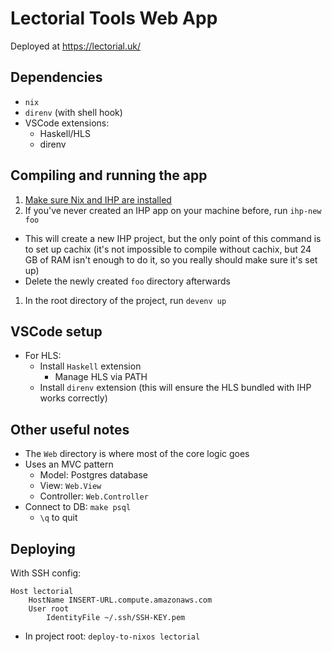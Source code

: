# Lectorial Tools Web App

Deployed at https://lectorial.uk/

## Dependencies

- `nix`
- `direnv` (with shell hook)
- VSCode extensions:
  - Haskell/HLS
  - direnv

## Compiling and running the app

1. [Make sure Nix and IHP are installed](https://ihp.digitallyinduced.com/Guide/installation.html)
1. If you've never created an IHP app on your machine before, run `ihp-new foo`
  - This will create a new IHP project, but the only point of this command is to set up cachix (it's not impossible to compile without cachix, but 24 GB of RAM isn't enough to do it, so you really should make sure it's set up)
  - Delete the newly created `foo` directory afterwards
1. In the root directory of the project, run `devenv up`

## VSCode setup

- For HLS:
  - Install `Haskell` extension
    - Manage HLS via PATH
  - Install `direnv` extension (this will ensure the HLS bundled with IHP works correctly)

## Other useful notes

- The `Web` directory is where most of the core logic goes
- Uses an MVC pattern
  - Model: Postgres database
  - View: `Web.View`
  - Controller: `Web.Controller`
- Connect to DB: `make psql`
  - `\q` to quit

## Deploying

With SSH config:

```ssh
Host lectorial
    HostName INSERT-URL.compute.amazonaws.com
    User root
        IdentityFile ~/.ssh/SSH-KEY.pem
```

- In project root: `deploy-to-nixos lectorial`

